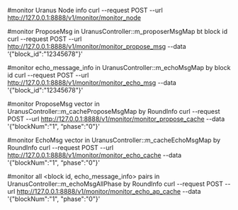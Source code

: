 #monitor Uranus Node info
curl  --request POST --url http://127.0.0.1:8888/v1/monitor/monitor_node

#monitor ProposeMsg in UranusController::m_proposerMsgMap bt block id
curl  --request POST --url http://127.0.0.1:8888/v1/monitor/monitor_propose_msg --data ‘{"block_id":"12345678"}'

#monitor echo_message_info in UranusController::m_echoMsgMap by block id
curl  --request POST --url http://127.0.0.1:8888/v1/monitor/monitor_echo_msg --data '{"block_id":"12345678"}'

#monitor ProposeMsg vector in UranusController::m_cacheProposeMsgMap by RoundInfo
curl  --request POST --url http://127.0.0.1:8888/v1/monitor/monitor_propose_cache --data '{"blockNum":"1", “phase":"0"}'

#monitor EchoMsg vector in UranusController::m_cacheEchoMsgMap by RoundInfo
curl  --request POST --url http://127.0.0.1:8888/v1/monitor/monitor_echo_cache --data '{"blockNum":"1", “phase":"0"}'

#monitor all <block id, echo_message_info> pairs in UranusController::m_echoMsgAllPhase by RoundInfo
curl  --request POST --url http://127.0.0.1:8888/v1/monitor/monitor_echo_ap_cache --data '{"blockNum":"1", "phase":"0"}'
